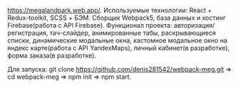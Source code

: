 https://megalandpark.web.app/. Используемые технологии: React + Redux-toolkit, SCSS + БЭМ. Сборщик Webpack5, база данных и хостинг Firebase(работа с API Firebase). 
Функционал проекта: авторизация/регистрация, тач-слайдер, анимированные табы, раскрывающиеся списки, динамические модальные окна, кастомное модальное окно на яндекс карте(работа с API YandexMaps), личный кабинет(в разработке), форма заказа(в разработке). 

Для запуска: 
  git clone https://github.com/denis281542/webpack-meg.git => cd webpack-meg => npm init => npm start. 
